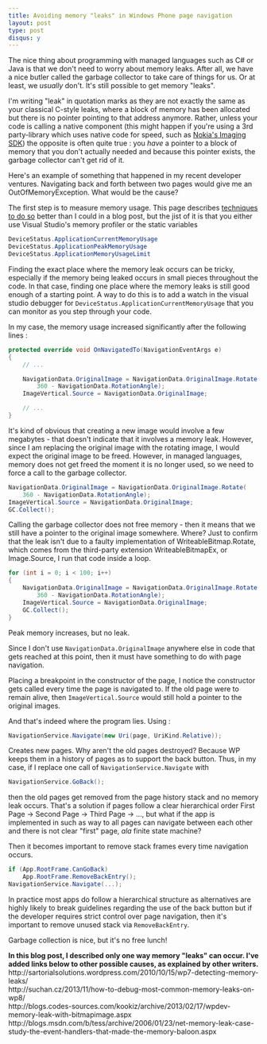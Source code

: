 ```yaml
---
title: Avoiding memory "leaks" in Windows Phone page navigation
layout: post
type: post
disqus: y 
---
```

<p>The nice thing about programming with managed languages such as C# or Java is that we don't need to worry about memory leaks. After all, we have a nice butler called the garbage collector to take care of things for us. Or at least, we <em>usually</em> don't. It's still possible to get memory "leaks".</p>
<p>I'm writing "leak" in quotation marks as they are not exactly the same as your classical C-style leaks, where a block of memory has been allocated but there is no pointer pointing to that address anymore. Rather, unless your code is calling a native component (this might happen if you're using a 3rd party-library which uses native code for speed, such as <a href="http://developer.nokia.com/lumia/nokia-apis/imaging">Nokia's Imaging SDK</a>) the opposite is often quite true : you <em>have</em> a pointer to a block of memory that you don't actually needed and because this pointer exists, the garbage collector can't get rid of it.</p>
<p>Here's an example of something that happened in my recent developer ventures. Navigating back and forth between two pages would give me an OutOfMemoryException. What would be the cause?</p>
<p>The first step is to measure memory usage. This page describes <a href="http://developer.nokia.com/community/wiki/Techniques_for_memory_analysis_of_Windows_Phone_apps">techniques to do so</a> better than I could in a blog post, but the jist of it is that you either use Visual Studio's memory profiler or the static variables</p>

```csharp
DeviceStatus.ApplicationCurrentMemoryUsage
DeviceStatus.ApplicationPeakMemoryUsage
DeviceStatus.ApplicationMemoryUsageLimit
```

<p>Finding the exact place where the memory leak occurs can be tricky, especially if the memory being leaked occurs in small pieces throughout the code. In that case, finding one place where the memory leaks is still good enough of a starting point. A way to do this is to add a watch in the visual studio debugger for <code>DeviceStatus.ApplicationCurrentMemoryUsage</code> that you can monitor as you step through your code.</p>
<p>In my case, the memory usage increased significantly after the following lines :</p>

```csharp
protected override void OnNavigatedTo(NavigationEventArgs e)
{
    // ...

    NavigationData.OriginalImage = NavigationData.OriginalImage.Rotate(
        360 - NavigationData.RotationAngle);
    ImageVertical.Source = NavigationData.OriginalImage;

    // ...
}
```

<p>It's kind of obvious that creating a new image would involve a few megabytes - that doesn't indicate that it involves a memory leak. However, since I am replacing the original image with the rotating image, I would expect the original image to be freed. However, in managed languages, memory does not get freed the moment it is no longer used, so we need to force a call to the garbage collector.</p>

```csharp
NavigationData.OriginalImage = NavigationData.OriginalImage.Rotate(
    360 - NavigationData.RotationAngle);
ImageVertical.Source = NavigationData.OriginalImage;
GC.Collect();
```

<p>Calling the garbage collector does not free memory - then it means that we still have a pointer to the original image somewhere. Where? Just to confirm that the leak isn't due to a faulty implementation of WriteableBitmap.Rotate, which comes from the third-party extension WriteableBitmapEx, or Image.Source, I run that code inside a loop.</p>

```csharp
for (int i = 0; i < 100; i++)
{
    NavigationData.OriginalImage = NavigationData.OriginalImage.Rotate(
        360 - NavigationData.RotationAngle);
    ImageVertical.Source = NavigationData.OriginalImage;
    GC.Collect();
}
```

<p>Peak memory increases, but no leak.</p>
<p>Since I don't use <code>NavigationData.OriginalImage</code> anywhere else in code that gets reached at this point, then it must have something to do with page navigation.</p>
<p>Placing a breakpoint in the constructor of the page, I notice the constructor gets called every time the page is navigated to. If the old page were to remain alive, then <code>ImageVertical.Source</code> would still hold a pointer to the original images.</p>
<p>And that's indeed where the program lies. Using :</p>

```csharp
NavigationService.Navigate(new Uri(page, UriKind.Relative));
```

<p>Creates new pages. Why aren't the old pages destroyed? Because WP keeps them in a history of pages as to support the back button. Thus, in my case, if I replace one call of <code>NavigationService.Navigate</code> with</p>

```csharp
NavigationService.GoBack();
```

<p>then the old pages get removed from the page history stack and no memory leak occurs. That's a solution if pages follow a clear hierarchical order First Page -> Second Page -> Third Page -> ..., but what if the app is implemented in such as way to all pages can navigate between each other and there is not clear "first" page, <em>ala</em> finite state machine? </p>
<p>Then it becomes important to remove stack frames every time navigation occurs.</p>

```csharp
if (App.RootFrame.CanGoBack)
    App.RootFrame.RemoveBackEntry();
NavigationService.Navigate(...);
```

<p>In practice most apps do follow a hierarchical structure as alternatives are highly likely to break guidelines regarding the use of the back button but if the developer requires strict control over page navigation, then it's important to remove unused stack via <code>RemoveBackEntry</code>.</p>
<p>Garbage collection is nice, but it's no free lunch!</p>
<p><b>In this blog post, I described only one way memory "leaks" can occur. I've added links below to other possible causes, as explained by other writers.</b><br />
<a>http://sartorialsolutions.wordpress.com/2010/10/15/wp7-detecting-memory-leaks/</a><br />
<a>http://suchan.cz/2013/11/how-to-debug-most-common-memory-leaks-on-wp8/</a><br />
<a>http://blogs.codes-sources.com/kookiz/archive/2013/02/17/wpdev-memory-leak-with-bitmapimage.aspx</a><br />
<a>http://blogs.msdn.com/b/tess/archive/2006/01/23/net-memory-leak-case-study-the-event-handlers-that-made-the-memory-baloon.aspx</a></p>
